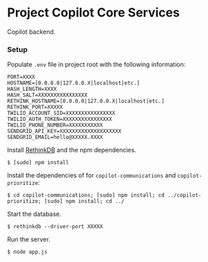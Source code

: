 # Project Copilot Core Services
Copilot backend.


### Setup
Populate ```.env``` file in project root with the following information:
```
PORT=XXXX
HOSTNAME=[0.0.0.0|127.0.0.X|localhost|etc.]
HASH_LENGTH=XXXX
HASH_SALT=XXXXXXXXXXXXXXXX
RETHINK_HOSTNAME=[0.0.0.0|127.0.0.X|localhost|etc.]
RETHINK_PORT=XXXXX
TWILIO_ACCOUNT_SID=XXXXXXXXXXXXXXXX
TWILIO_AUTH_TOKEN=XXXXXXXXXXXXXXXX
TWILIO_PHONE_NUMBER=XXXXXXXXXXX
SENDGRID_API_KEY=XXXXXXXXXXXXXXXXXXXX
SENDGRID_EMAIL=hello@XXXXX.XXXX
```

Install [RethinkDB](https://www.rethinkdb.com/) and the npm dependencies.
```
$ [sudo] npm install
```

Install the dependencies of for ```copilot-communications``` and ```copilot-prioritize```:
```
$ cd copilot-communications; [sudo] npm install; cd ../copilot-prioritize; [sudo] npm install; cd ../
```

Start the database.
```
$ rethinkdb --driver-port XXXXX
```
Run the server.
```
$ node app.js
```
